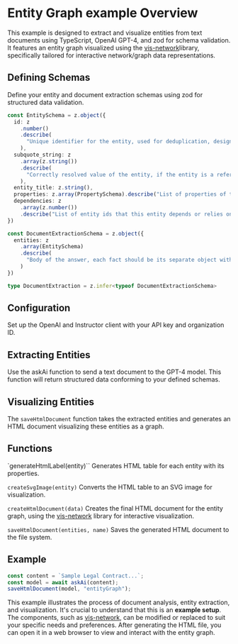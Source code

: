 # Entity Graph example Overview

This example is designed to extract and visualize entities from text documents using TypeScript, OpenAI GPT-4, and zod for schema validation. It features an entity graph visualized using the [vis-network](https://github.com/visjs/vis-network)library, specifically tailored for interactive network/graph data representations.

## Defining Schemas

Define your entity and document extraction schemas using zod for structured data validation.

```ts
const EntitySchema = z.object({
  id: z
    .number()
    .describe(
      "Unique identifier for the entity, used for deduplication, design a scheme allows multiple entities"
    ),
  subquote_string: z
    .array(z.string())
    .describe(
      "Correctly resolved value of the entity, if the entity is a reference to another entity, this should be the id of the referenced entity, include a few more words before and after the value to allow for some context to be used in the resolution"
    ),
  entity_title: z.string(),
  properties: z.array(PropertySchema).describe("List of properties of the entity"),
  dependencies: z
    .array(z.number())
    .describe("List of entity ids that this entity depends or relies on to resolve it")
})

const DocumentExtractionSchema = z.object({
  entities: z
    .array(EntitySchema)
    .describe(
      "Body of the answer, each fact should be its separate object with a body and a list of sources"
    )
})

type DocumentExtraction = z.infer<typeof DocumentExtractionSchema>
```

## Configuration

Set up the OpenAI and Instructor client with your API key and organization ID.

## Extracting Entities

Use the askAi function to send a text document to the GPT-4 model. This function will return structured data conforming to your defined schemas.

## Visualizing Entities

The `saveHtmlDocument` function takes the extracted entities and generates an HTML document visualizing these entities as a graph.

## Functions

`generateHtmlLabel(entity)``
Generates HTML table for each entity with its properties.

`createSvgImage(entity)`
Converts the HTML table to an SVG image for visualization.

`createHtmlDocument(data)`
Creates the final HTML document for the entity graph, using the [vis-network](https://github.com/visjs/vis-network) library for interactive visualization.

`saveHtmlDocument(entities, name)`
Saves the generated HTML document to the file system.

## Example

```ts
const content = `Sample Legal Contract...`;
const model = await askAi(content);
saveHtmlDocument(model, "entityGraph");
```

This example illustrates the process of document analysis, entity extraction, and visualization. It's crucial to understand that this is an **example setup**. The components, such as [vis-network](https://github.com/visjs/vis-network), can be modified or replaced to suit your specific needs and preferences. After generating the HTML file, you can open it in a web browser to view and interact with the entity graph.
